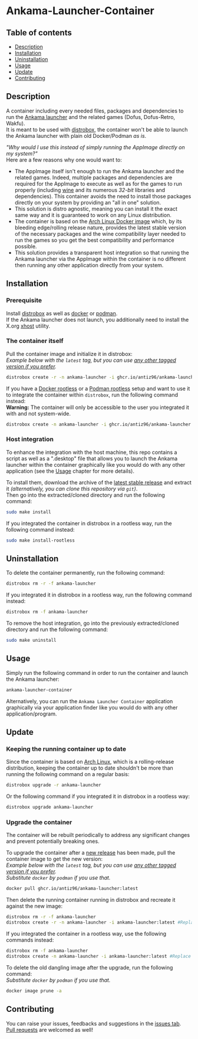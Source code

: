 # Ankama-Launcher-Container

## Table of contents

- [Description](#description)
- [Installation](#installation)
- [Uninstallation](#uninstallation)
- [Usage](#usage)
- [Update](#update)
- [Contributing](#contributing)

## Description

A container including every needed files, packages and dependencies to run the [Ankama launcher](https://www.ankama.com/en/launcher) and the related games (Dofus, Dofus-Retro, Wakfu).  
It is meant to be used with [distrobox](https://github.com/89luca89/distrobox), the container won't be able to launch the Ankama launcher with plain old Docker/Podman *as is*.

*"Why would I use this instead of simply running the AppImage directly on my system?"*  
Here are a few reasons why one would want to:

- The AppImage itself isn't enough to run the Ankama launcher and the related games. Indeed, multiple packages and dependencies are required for the AppImage to execute as well as for the games to run properly (including [wine](https://www.winehq.org/) and its numerous *32-bit* libraries and dependencies). This container avoids the need to install those packages directly on your system by providing an "all in one" solution.
- This solution is distro agnostic, meaning you can install it the exact same way and it is guaranteed to work on any Linux distribution.
- The container is based on the [Arch Linux Docker image](https://hub.docker.com/_/archlinux) which, by its bleeding edge/rolling release nature, provides the latest stable version of the necessary packages and the wine compatibility layer needed to run the games so you get the best compatibility and performance possible.
- This solution provides a transparent host integration so that running the Ankama launcher via the AppImage within the container is no different then running any other application directly from your system.

## Installation

### Prerequisite

Install [distrobox](https://github.com/89luca89/distrobox) as well as [docker](https://github.com/docker/cli) or [podman](https://github.com/containers/podman).  
If the Ankama launcher does not launch, you additionally need to install the X.org [xhost](https://wiki.archlinux.org/title/Xhost) utility.

### The container itself

Pull the container image and initialize it in distrobox:  
*Example below with the `latest` tag, but you can use [any other tagged version if you prefer](https://ghcr.io/antiz96/ankama-launcher).*

```bash
distrobox create -r -n ankama-launcher -i ghcr.io/antiz96/ankama-launcher:latest
```

If you have a [Docker rootless](https://docs.docker.com/engine/security/rootless/) or a [Podman rootless](https://github.com/containers/podman/blob/main/docs/tutorials/rootless_tutorial.md) setup and want to use it to integrate the container within `distrobox`, run the following command instead:  
**Warning:** The container will only be accessible to the user you integrated it with and not system-wide.

```bash
distrobox create -n ankama-launcher -i ghcr.io/antiz96/ankama-launcher:latest
```

### Host integration

To enhance the integration with the host machine, this repo contains a script as well as a ".desktop" file that allows you to launch the Ankama launcher within the container graphically like you would do with any other application (see the [Usage](#usage) chapter for more details).

To install them, download the archive of the [latest stable release](https://github.com/Antiz96/Ankama-Launcher-Container/releases/latest) and extract it *(alternatively, you can clone this repository via `git`)*.  
Then go into the extracted/cloned directory and run the following command:

```bash
sudo make install
```

If you integrated the container in distrobox in a rootless way, run the following command instead:

```bash
sudo make install-rootless
```

## Uninstallation

To delete the container permanently, run the following command:

```bash
distrobox rm -r -f ankama-launcher
```

If you integrated it in distrobox in a rootless way, run the following command instead:

```bash
distrobox rm -f ankama-launcher
```

To remove the host integration, go into the previously extracted/cloned directory and run the following command:

```bash
sudo make uninstall
```

## Usage

Simply run the following command in order to run the container and launch the Ankama launcher:

```bash
ankama-launcher-container
```

Alternatively, you can run the `Ankama Launcher Container` application graphically via your application finder like you would do with any other application/program.

## Update

### Keeping the running container up to date

Since the container is based on [Arch Linux](https://archlinux.org), which is a rolling-release distribution, keeping the container up to date shouldn't be more than running the following command on a regular basis:

```bash
distrobox upgrade -r ankama-launcher
```

Or the following command if you integrated it in distrobox in a rootless way:

```bash
distrobox upgrade ankama-launcher
```

### Upgrade the container

The container will be rebuilt periodically to address any significant changes and prevent potentially breaking ones.

To upgrade the container after a [new release](https://github.com/Antiz96/Ankama-Launcher-Container/releases) has been made, pull the container image to get the new version:  
*Example below with the `latest` tag, but you can use [any other tagged version if you prefer](https://ghcr.io/antiz96/ankama-launcher).*  
*Substitute `docker` by `podman` if you use that.*

```bash
docker pull ghcr.io/antiz96/ankama-launcher:latest
```

Then delete the running container running in distrobox and recreate it against the new image:

```bash
distrobox rm -r -f ankama-launcher
distrobox create -r -n ankama-launcher -i ankama-launcher:latest #Replace the tag by the one you pulled if you didn't used "latest"
```

If you integrated the container in a rootless way, use the following commands instead:

```bash
distrobox rm -f ankama-launcher
distrobox create -n ankama-launcher -i ankama-launcher:latest #Replace the tag by the one you pulled if you didn't used "latest"
```

To delete the old dangling image after the upgrade, run the following command:  
*Substitute `docker` by `podman` if you use that.*

```bash
docker image prune -a
```

## Contributing

You can raise your issues, feedbacks and suggestions in the [issues tab](https://github.com/Antiz96/Ankama-Launcher-Container/issues).  
[Pull requests](https://github.com/Antiz96/Ankama-Launcher-Container/pulls) are welcomed as well!
